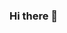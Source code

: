 ### Hi there 👋

<!--
**Anonymous01100/Anonymous01100** is a ✨ _special_ ✨ repository because its `README.md` (this file) appears on your GitHub profile.

Here are some ideas to get you started:

- 🔭 I’m currently working on ...Chomage 
- 🌱 I’m currently learning ... HTLM,CSS,Java,Gl
- 👯 I’m looking to collaborate on ...Rien
- 🤔 I’m looking for help with ...
- 💬 Ask me about ...
- 📫 How to reach me: ...
- 😄 Pronouns: ...
- ⚡ Fun fact: ...
-->
